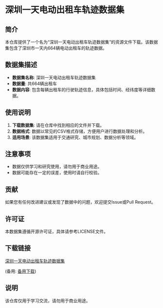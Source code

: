 # 深圳一天电动出租车轨迹数据集

## 简介

本仓库提供了一个名为“深圳一天电动出租车轨迹数据集”的资源文件下载。该数据集包含了深圳市一天内664辆电动出租车的轨迹数据。

## 数据集描述

- **数据集名称**: 深圳一天电动出租车轨迹数据集
- **数据量**: 共664辆出租车
- **数据内容**: 包含每辆出租车的行驶轨迹信息，具体包括时间、经纬度等详细数据。

## 使用说明

1. **下载数据集**: 请在仓库中找到相应的文件并下载。
2. **数据格式**: 数据以常见的CSV格式存储，方便用户进行数据处理和分析。
3. **适用场景**: 该数据集适用于交通研究、城市规划、数据分析等领域。

## 注意事项

- 数据仅供学习和研究使用，请勿用于商业用途。
- 数据可能存在一定的误差，使用时请自行校验。

## 贡献

如果您有任何改进建议或发现了数据中的问题，欢迎提交Issue或Pull Request。

## 许可证

本数据集遵循开源许可证，具体请参考LICENSE文件。

## 下载链接
[深圳一天电动出租车轨迹数据集](https://pan.quark.cn/s/8999641f5198) 

(备用: [备用下载](https://pan.baidu.com/s/1fm9fJrAB3iUoqzlFTZ8kHw?pwd=1234))

## 说明

该仓库仅用于学习交流，请勿用于商业用途。
